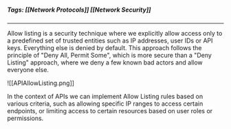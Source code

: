 ##### Tags: [[Network Protocols]] [[Network Security]]

---

Allow listing is a security technique where we explicitly allow access only to a predefined set of trusted entities such as IP addresses, user IDs or API keys. Everything else is denied by default. This approach follows the principle of "Deny All, Permit Some", which is more secure than a "Deny Listing" approach, where we deny a few known bad actors and allow everyone else.

![[APIAllowListing.png]]

In the context of APIs we can implement Allow Listing rules based on various criteria, such as allowing specific IP ranges to access certain endpoints, or limiting access to certain resources based on user roles or permissions.
